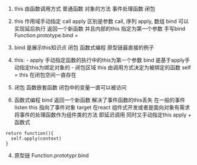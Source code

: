 1. this 由函数调用方式
  普通函数 对象的方法 事件处理函数 闭包
2. this 作用域手动指定
  call apply
  区别是参数 call, 序列  apply, 数组
  bind 可以实现延后执行 返回一个新函数 并且内部的this 指定为第一个参数
  手写bind
  Function.prototype.bind = 

3. bind 是展示this知识点 闭包 函数式编程 原型链最直接的例子 
  1. this: 
    - apply
      手动指定函数的执行中的this为第一个参数
      bind 是基于apply手动指定this为绑定对象的
    - 闭包区域
      this 由调用方式决定为被绑定的函数
      self = this 在闭包空间一直存在 
  2. 闭包
    函数嵌套函数 闭包中的变量一直可以被访问
  3. 函数式编程
    bind 返回一个新函数 解决了事件函数的this丢失
    在一般的事件listen this 指向了事件对象 target
    在react 组件式开发或者是面向对象有需求 
    将事件的处理函数作为组件类的方法
    即延迟调用 同时又手动指定this
    apply + 函数式

    return function(){
      self.apply(context)
    }

  4. 原型链
  Function.prototypr.bind

  
